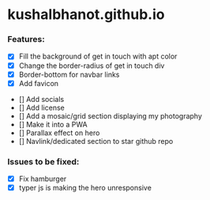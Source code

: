 # kushalbhanot.github.io

### Features:
- [x] Fill the background of get in touch with apt color
- [x] Change the border-radius of get in touch div
- [x] Border-bottom for navbar links
- [x] Add favicon

- [] Add socials
- [] Add license
- [] Add a mosaic/grid section displaying my photography 
- [] Make it into a PWA
- [] Parallax effect on hero 
- [] Navlink/dedicated section to star github repo


### Issues to be fixed:
- [x] Fix hamburger
- [x] typer js is making the hero unresponsive
